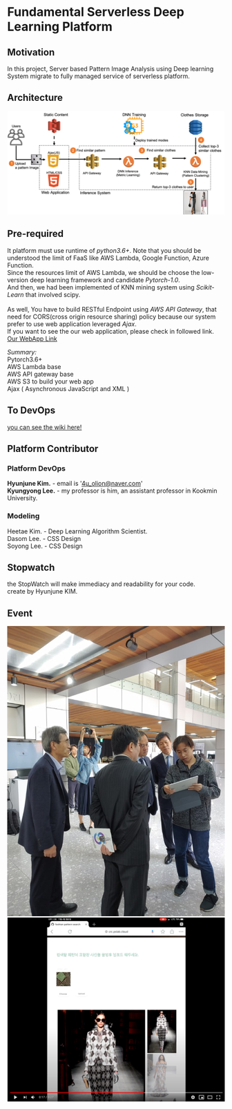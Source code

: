 # Fundamental Serverless Deep Learning Platform
##  Motivation
In this project, Server based Pattern Image Analysis using Deep learning System migrate to fully managed service of serverless platform.<br>

## Architecture
![Fundamental Serverelss Architecture](Figures/Fundamental_Serverless_Arch.png)

## Pre-required
It platform must use runtime of *python3.6+*.
Note that you should be understood the limit of FaaS like AWS Lambda, Google Function, Azure Function.<br>
Since the resources limit of AWS Lambda, we should be choose the low-version deep learning framework and candidate *Pytorch-1.0*.<br>
And then, we had been implemented of KNN mining system using *Scikit-Learn* that involved scipy.<br>
<br>
As well, You have to build RESTful Endpoint using *AWS API Gateway*, that need for CORS(cross origin resource sharing) policy because our system prefer to use web application leveraged *Ajax*.<br>
If you want to see the our web application, please check in followed link. <br>
[Our WebApp Link](https://s3.ap-northeast-2.amazonaws.com/crc.backup/index.html)



*Summary:*<br>
Pytorch3.6+ <br>
AWS Lambda base <br>
AWS API gateway base <br>
AWS S3 to build your web app<br>
Ajax ( Asynchronous JavaScript and XML )

## To DevOps
[you can see the wiki here! <click>](https://github.com/oryondark/Fundamental_Serverelss_WebAPP/wiki)

## Platform Contributor
### Platform DevOps
**Hyunjune Kim.** - email is '4u_olion@naver.com'<br>
**Kyungyong Lee.** - my professor is him, an assistant professor in Kookmin University.<br>

### Modeling
Heetae Kim. - Deep Learning Algorithm Scientist.<br>
Dasom Lee. - CSS Design<br>
Soyong Lee. - CSS Design<br>

## Stopwatch
the StopWatch will make immediacy and readability for your code. <br>
create by Hyunjune KIM.

## Event
![Showcase](Figures/crc_showcase.jpg)
[![FashionSearch](Figures/embed_vedio.png)](https://www.youtube.com/watch?v=-YGAbbVvgZw)
